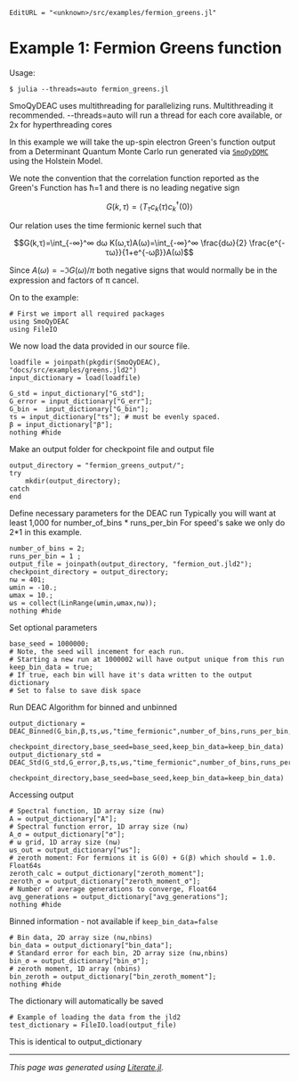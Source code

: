 ```@meta
EditURL = "<unknown>/src/examples/fermion_greens.jl"
```

# Example 1: Fermion Greens function

 Usage:

  `$ julia --threads=auto fermion_greens.jl`

  SmoQyDEAC uses multithreading for parallelizing runs. Multithreading it recommended.
  --threads=auto will run a thread for each core available, or 2x for hyperthreading cores

In this example we will take the up-spin electron Green's function output from a Determinant Quantum Monte Carlo run
generated via [`SmoQyDQMC`](https://github.com/SmoQySuite/SmoQyDQMC.jl) using the Holstein Model.

We note the convention that the correlation function reported as the Green's Function has ħ=1 and there is no leading negative sign
```math
G(k,τ)=⟨T_{τ}c_k(τ)c_k^†(0)⟩
```
Our relation uses the time fermionic kernel such that
```math
G(k,τ)=\int_{-∞}^∞ dω K(ω,τ)A(ω)=\int_{-∞}^∞ \frac{dω}{2} \frac{e^{-τω}}{1+e^{-ωβ}}A(ω)
```
Since $A(ω)=-ℑG(ω)/π$ both negative signs that would normally be in the expression and factors of π cancel.

On to the example:

````@example fermion_greens
# First we import all required packages
using SmoQyDEAC
using FileIO
````

We now load the data provided in our source file.

````@example fermion_greens
loadfile = joinpath(pkgdir(SmoQyDEAC), "docs/src/examples/greens.jld2")
input_dictionary = load(loadfile)

G_std = input_dictionary["G_std"];
G_error = input_dictionary["G_err"];
G_bin =  input_dictionary["G_bin"];
τs = input_dictionary["τs"]; # must be evenly spaced.
β = input_dictionary["β"];
nothing #hide
````

Make an output folder for checkpoint file and output file

````@example fermion_greens
output_directory = "fermion_greens_output/";
try
    mkdir(output_directory);
catch
end
````

Define necessary parameters for the DEAC run
Typically you will want at least 1,000 for number_of_bins * runs_per_bin
For speed's sake we only do 2*1 in this example.

````@example fermion_greens
number_of_bins = 2;
runs_per_bin = 1 ;
output_file = joinpath(output_directory, "fermion_out.jld2");
checkpoint_directory = output_directory;
nω = 401;
ωmin = -10.;
ωmax = 10.;
ωs = collect(LinRange(ωmin,ωmax,nω));
nothing #hide
````

Set optional parameters

````@example fermion_greens
base_seed = 1000000;
# Note, the seed will incement for each run.
# Starting a new run at 1000002 will have output unique from this run
keep_bin_data = true;
# If true, each bin will have it's data written to the output dictionary
# Set to false to save disk space
````

Run DEAC Algorithm for binned and unbinned

````@example fermion_greens
output_dictionary = DEAC_Binned(G_bin,β,τs,ωs,"time_fermionic",number_of_bins,runs_per_bin,output_file,
                         checkpoint_directory,base_seed=base_seed,keep_bin_data=keep_bin_data)
output_dictionary_std = DEAC_Std(G_std,G_error,β,τs,ωs,"time_fermionic",number_of_bins,runs_per_bin,output_file,
                         checkpoint_directory,base_seed=base_seed,keep_bin_data=keep_bin_data)
````

Accessing output

````@example fermion_greens
# Spectral function, 1D array size (nω)
A = output_dictionary["A"];
# Spectral function error, 1D array size (nω)
A_σ = output_dictionary["σ"];
# ω grid, 1D array size (nω)
ωs_out = output_dictionary["ωs"];
# zeroth moment: For fermions it is G(0) + G(β) which should = 1.0. Float64s
zeroth_calc = output_dictionary["zeroth_moment"];
zeroth_σ = output_dictionary["zeroth_moment_σ"];
# Number of average generations to converge, Float64
avg_generations = output_dictionary["avg_generations"];
nothing #hide
````

Binned information - not available if `keep_bin_data=false`

````@example fermion_greens
# Bin data, 2D array size (nω,nbins)
bin_data = output_dictionary["bin_data"];
# Standard error for each bin, 2D array size (nω,nbins)
bin_σ = output_dictionary["bin_σ"];
# zeroth moment, 1D array (nbins)
bin_zeroth = output_dictionary["bin_zeroth_moment"];
nothing #hide
````

The dictionary will automatically be saved

````@example fermion_greens
# Example of loading the data from the jld2
test_dictionary = FileIO.load(output_file)
````

This is identical to output_dictionary

---

*This page was generated using [Literate.jl](https://github.com/fredrikekre/Literate.jl).*

